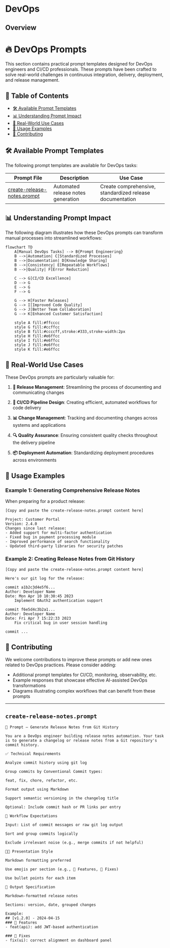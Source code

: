 # DevOps

## Overview

# 🔥 DevOps Prompts

This section contains practical prompt templates designed for DevOps engineers and CI/CD professionals. These prompts have been crafted to solve real-world challenges in continuous integration, delivery, deployment, and release management.

## 📑 Table of Contents

- [🛠️ Available Prompt Templates](#available-prompt-templates)
- [📊 Understanding Prompt Impact](#understanding-prompt-impact)
- [🌟 Real-World Use Cases](#real-world-use-cases)
- [📝 Usage Examples](#usage-examples)
- [👥 Contributing](#contributing)

## 🛠️ Available Prompt Templates

The following prompt templates are available for DevOps tasks:

| Prompt File | Description | Use Case |
|-------------|-------------|----------|
| [create-release-notes.prompt](./create-release-notes.prompt) | Automated release notes generation | Create comprehensive, standardized release documentation |

## 📊 Understanding Prompt Impact

The following diagram illustrates how these DevOps prompts can transform manual processes into streamlined workflows:

```mermaid
flowchart TD
    A[Manual DevOps Tasks] --> B{Prompt Engineering}
    B -->|Automation| C[Standardized Processes]
    B -->|Documentation| D[Knowledge Sharing]
    B -->|Consistency| E[Repeatable Workflows]
    B -->|Quality| F[Error Reduction]
    
    C --> G[CI/CD Excellence]
    D --> G
    E --> G
    F --> G
    
    G --> H[Faster Releases]
    G --> I[Improved Code Quality]
    G --> J[Better Team Collaboration]
    G --> K[Enhanced Customer Satisfaction]
    
    style A fill:#ffcccc
    style G fill:#ccffcc
    style B fill:#ccccff,stroke:#333,stroke-width:2px
    style H fill:#e6ffcc
    style I fill:#e6ffcc
    style J fill:#e6ffcc
    style K fill:#e6ffcc
```

## 🌟 Real-World Use Cases

These DevOps prompts are particularly valuable for:

1. **🚀 Release Management**: Streamlining the process of documenting and communicating changes

2. **🔄 CI/CD Pipeline Design**: Creating efficient, automated workflows for code delivery

3. **📊 Change Management**: Tracking and documenting changes across systems and applications

4. **🔍 Quality Assurance**: Ensuring consistent quality checks throughout the delivery pipeline

5. **📦 Deployment Automation**: Standardizing deployment procedures across environments

## 📝 Usage Examples

### Example 1: Generating Comprehensive Release Notes

When preparing for a product release:

```
[Copy and paste the create-release-notes.prompt content here]

Project: Customer Portal
Version: 2.4.0
Changes since last release:
- Added support for multi-factor authentication
- Fixed bug in payment processing module
- Improved performance of search functionality
- Updated third-party libraries for security patches
```

### Example 2: Creating Release Notes from Git History

```
[Copy and paste the create-release-notes.prompt content here]

Here's our git log for the release:

commit a1b2c3d4e5f6...
Author: Developer Name
Date: Mon Apr 10 10:30:45 2023
    Implement OAuth2 authentication support

commit f6e5d4c3b2a1...
Author: Developer Name
Date: Fri Apr 7 15:22:33 2023
    Fix critical bug in user session handling

commit ...
```

## 👥 Contributing

We welcome contributions to improve these prompts or add new ones related to DevOps practices. Please consider adding:

- Additional prompt templates for CI/CD, monitoring, observability, etc.
- Example responses that showcase effective AI-assisted DevOps transformations
- Diagrams illustrating complex workflows that can benefit from these prompts

---

## `create-release-notes.prompt`

```text
🧠 Prompt – Generate Release Notes from Git History

You are a DevOps engineer building release notes automation. Your task is to generate a changelog or release notes from a Git repository's commit history.

✅ Technical Requirements

Analyze commit history using git log

Group commits by Conventional Commit types:

feat, fix, chore, refactor, etc.

Format output using Markdown

Support semantic versioning in the changelog title

Optional: Include commit hash or PR links per entry

📜 Workflow Expectations

Input: List of commit messages or raw git log output

Sort and group commits logically

Exclude irrelevant noise (e.g., merge commits if not helpful)

🧑‍💻 Presentation Style

Markdown formatting preferred

Use emojis per section (e.g., 🚀 Features, 🐛 Fixes)

Use bullet points for each item

🧾 Output Specification

Markdown-formatted release notes

Sections: version, date, grouped changes

Example:
## [v1.2.0] - 2024-04-15
### 🚀 Features
- feat(api): add JWT-based authentication

### 🐛 Fixes
- fix(ui): correct alignment on dashboard panel
```

